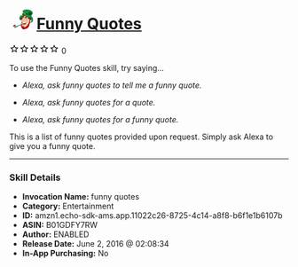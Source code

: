 # &nbsp;<img src="skill_icon" alt="Funny Quotes icon" width="36"> [Funny Quotes](http://alexa.amazon.com/#skills/amzn1.echo-sdk-ams.app.11022c26-8725-4c14-a8f8-b6f1e1b6107b)
![0 stars](../../images/ic_star_border_black_18dp_1x.png)![0 stars](../../images/ic_star_border_black_18dp_1x.png)![0 stars](../../images/ic_star_border_black_18dp_1x.png)![0 stars](../../images/ic_star_border_black_18dp_1x.png)![0 stars](../../images/ic_star_border_black_18dp_1x.png) 0

To use the Funny Quotes skill, try saying...

* *Alexa, ask funny quotes to tell me a funny quote.*

* *Alexa, ask funny quotes for a quote.*

* *Alexa, ask funny quotes for a funny quote.*

This is a list of funny quotes provided upon request. Simply ask Alexa to give you a funny quote.

***

### Skill Details

* **Invocation Name:** funny quotes
* **Category:** Entertainment
* **ID:** amzn1.echo-sdk-ams.app.11022c26-8725-4c14-a8f8-b6f1e1b6107b
* **ASIN:** B01GDFY7RW
* **Author:** ENABLED
* **Release Date:** June 2, 2016 @ 02:08:34
* **In-App Purchasing:** No
